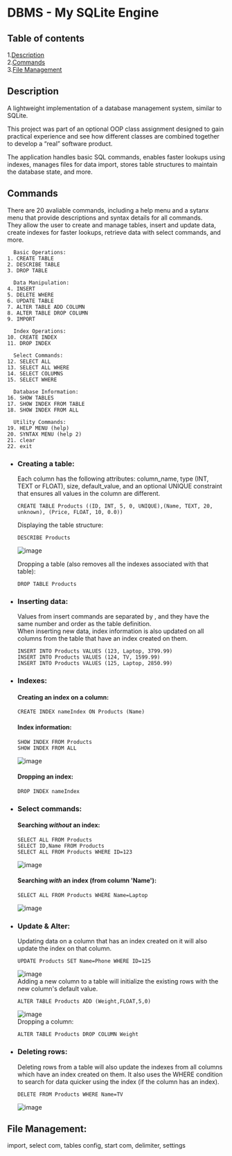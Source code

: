 # DBMS - My SQLite Engine
## Table of contents
1.[Description](#description)<br/>
2.[Commands](#commands)<br/>
3.[File Management](#file-management)<br/>
## Description
A lightweight implementation of a database management system, similar to SQLite.<br/>

This project was part of an optional OOP class assignment designed to gain practical experience and see how different classes are combined together to develop a “real” software product.<br/>

The application handles basic SQL commands, enables faster lookups using indexes, manages files for data import, stores table structures to maintain the database state, and more.<br/>

## Commands
There are 20 avaliable commands, including a help menu and a sytanx menu that provide descriptions and syntax details for all commands.<br/>
They allow the user to create and manage tables, insert and update data, create indexes for faster lookups, retrieve data with select commands, and more.<br/>
```
  Basic Operations:
1. CREATE TABLE                 
2. DESCRIBE TABLE                
3. DROP TABLE                   

  Data Manipulation:
4. INSERT                       
5. DELETE WHERE                  
6. UPDATE TABLE                  
7. ALTER TABLE ADD COLUMN                 
8. ALTER TABLE DROP COLUMN                   
9. IMPORT                         

  Index Operations:
10. CREATE INDEX                 
11. DROP INDEX                 

  Select Commands:
12. SELECT ALL                    
13. SELECT ALL WHERE              
14. SELECT COLUMNS                
15. SELECT WHERE                  

  Database Information:
16. SHOW TABLES                   
17. SHOW INDEX FROM TABLE         
18. SHOW INDEX FROM ALL          

  Utility Commands:
19. HELP MENU (help)            
20. SYNTAX MENU (help 2)          
21. clear                        
22. exit                          
```
- ### Creating a table:
  Each column has the following attributes: column_name, type (INT, TEXT or FLOAT), size, default_value, and an optional UNIQUE constraint that ensures all values in the column are different.
  ```
  CREATE TABLE Products ((ID, INT, 5, 0, UNIQUE),(Name, TEXT, 20, unknown), (Price, FLOAT, 10, 0.0))
  ```
  Displaying the table structure:
  ```
  DESCRIBE Products
  ```
  ![image](https://github.com/user-attachments/assets/de324f7b-1774-4de6-b8a7-4c1d64c95603)<br/>
  
  Dropping a table (also removes all the indexes associated with that table):
  ```
  DROP TABLE Products
  ```
- ### Inserting data:
  Values from insert commands are separated by , and they have the same number and order as the table definition.<br/>
  When inserting new data, index information is also updated on all columns from the table that have an index created on them.
  ```
  INSERT INTO Products VALUES (123, Laptop, 3799.99)
  INSERT INTO Products VALUES (124, TV, 1599.99)
  INSERT INTO Products VALUES (125, Laptop, 2850.99)
  ```
- ### Indexes:
  #### Creating an index on a column:
  ```
  CREATE INDEX nameIndex ON Products (Name)
  ```
    #### Index information:
  ```
  SHOW INDEX FROM Products
  SHOW INDEX FROM ALL
  ```
  ![image](https://github.com/user-attachments/assets/e2ba8bc5-2ba6-4a72-aff1-491b3edd1177)<br/>
   #### Dropping an index:
  ```
  DROP INDEX nameIndex
  ```

- ### Select commands:
  #### Searching *without* an index:
  ```
  SELECT ALL FROM Products
  SELECT ID,Name FROM Products
  SELECT ALL FROM Products WHERE ID=123
  ```
  ![image](https://github.com/user-attachments/assets/d381a9b0-a088-48a3-b744-73863a176c01)<br/>
  #### Searching *with* an index (from column 'Name'):
  ```
  SELECT ALL FROM Products WHERE Name=Laptop
  ```
  
  ![image](https://github.com/user-attachments/assets/7dcd3155-533d-485d-881e-ec28585e3e98)<br/>

- ### Update & Alter:
  Updating data on a column that has an index created on it will also update the index on that column.
  ```
  UPDATE Products SET Name=Phone WHERE ID=125
  ```
  ![image](https://github.com/user-attachments/assets/f39b6596-3b3c-4efb-95b1-0dcec788308a)<br/>
  Adding a new column to a table will initialize the existing rows with the new column's default value.
  ```
  ALTER TABLE Products ADD (Weight,FLOAT,5,0)
  ``` 
  ![image](https://github.com/user-attachments/assets/2359194a-50e5-4547-88f2-31f7bc94cef4)<br/>
  Dropping a column:
  ```
  ALTER TABLE Products DROP COLUMN Weight
  ```
  
- ### Deleting rows:
  Deleting rows from a table will also update the indexes from all columns which have an index created on them.
  It also uses the WHERE condition to search for data quicker using the index (if the column has an index).
  ```
  DELETE FROM Products WHERE Name=TV
  ```
  ![image](https://github.com/user-attachments/assets/d551a7c9-f9e1-4466-937b-4773020e37cb)

## File Management:
  import, select com, tables config, start com, delimiter, settings
  
  

  
  

